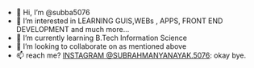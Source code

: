 - 👋 Hi, I’m @subba5076
- 👀 I’m interested in LEARNING GUIS,WEBs , APPS, FRONT END DEVELOPMENT and much more...
- 🌱 I’m currently learning B.Tech Information Science
- 💞️ I’m looking to collaborate on as mentioned above
- 📫  reach me? [INSTAGRAM @SUBRAHMANYANAYAK.5076](https://www.instagram.com/subrahmanyanayak.5076/): okay bye.

<!---
subba5076/subba5076 is a ✨ special ✨ repository because its `README.md` (this file) appears on your GitHub profile.
You can click the Preview link to take a look at your changes.
--->
